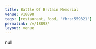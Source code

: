 ```yaml
---
title: Battle Of Britain Memorial
venue: v18898
tags: [restaurant, food, "fhrs:559321"]
permalink: /v/18898/
layout: venue
---
```

null